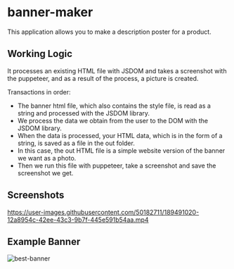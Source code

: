 # banner-maker

This application allows you to make a description poster for a product.

## Working Logic

It processes an existing HTML file with JSDOM and takes a screenshot with the puppeteer, and as a result of the process, a picture is created.

Transactions in order:
- The banner html file, which also contains the style file, is read as a string and processed with the JSDOM library. 
- We process the data we obtain from the user to the DOM with the JSDOM library. 
- When the data is processed, your HTML data, which is in the form of a string, is saved as a file in the out folder.
- In this case, the out HTML file is a simple website version of the banner we want as a photo. 
- Then we run this file with puppeteer, take a screenshot and save the screenshot we get.


## Screenshots

https://user-images.githubusercontent.com/50182711/189491020-12a8954c-42ee-43c3-9b7f-445e591b54aa.mp4

## Example Banner

![best-banner](https://user-images.githubusercontent.com/50182711/189492128-48cff88f-6caf-466e-9207-6efd7d2b8046.jpg)
